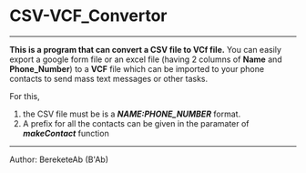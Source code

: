 # CSV-VCF_Convertor
---
**This is a program that can convert a CSV file to VCf file.**
You can easily export a google form file or an excel file (having 2 columns of **Name** and **Phone_Number**) to a **VCF** file which can 
  be imported to your phone contacts to send mass text messages or other tasks.
  
For this, 
  1. the CSV file must be is a ***NAME:PHONE_NUMBER*** format.
  2. A prefix for all the contacts can be given in the paramater of ***makeContact*** function
---

Author: BereketeAb (B'Ab)
